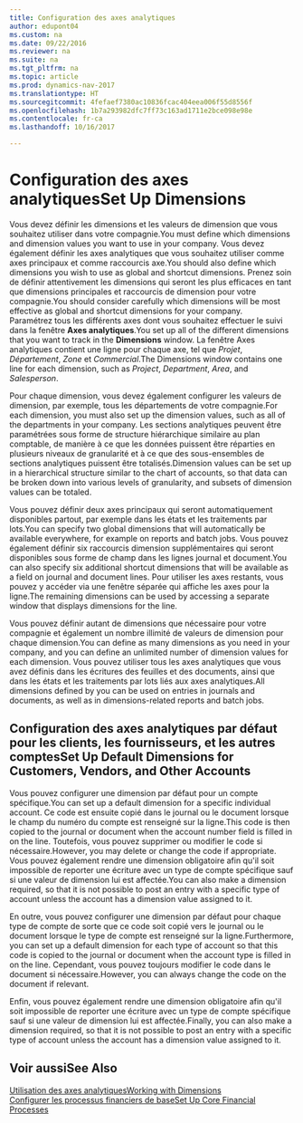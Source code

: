 ```yaml
---
title: Configuration des axes analytiques
author: edupont04
ms.custom: na
ms.date: 09/22/2016
ms.reviewer: na
ms.suite: na
ms.tgt_pltfrm: na
ms.topic: article
ms.prod: dynamics-nav-2017
ms.translationtype: HT
ms.sourcegitcommit: 4fefaef7380ac10836fcac404eea006f55d8556f
ms.openlocfilehash: 1b7a293982dfc7ff73c163ad1711e2bce098e98e
ms.contentlocale: fr-ca
ms.lasthandoff: 10/16/2017

---
```


# <a name="set-up-dimensions"></a><span data-ttu-id="f2cff-102">Configuration des axes analytiques</span><span class="sxs-lookup"><span data-stu-id="f2cff-102">Set Up Dimensions</span></span>
<span data-ttu-id="f2cff-103">Vous devez définir les dimensions et les valeurs de dimension que vous souhaitez utiliser dans votre compagnie.</span><span class="sxs-lookup"><span data-stu-id="f2cff-103">You must define which dimensions and dimension values you want to use in your company.</span></span> <span data-ttu-id="f2cff-104">Vous devez également définir les axes analytiques que vous souhaitez utiliser comme axes principaux et comme raccourcis axe.</span><span class="sxs-lookup"><span data-stu-id="f2cff-104">You should also define which dimensions you wish to use as global and shortcut dimensions.</span></span> <span data-ttu-id="f2cff-105">Prenez soin de définir attentivement les dimensions qui seront les plus efficaces en tant que dimensions principales et raccourcis de dimension pour votre compagnie.</span><span class="sxs-lookup"><span data-stu-id="f2cff-105">You should consider carefully which dimensions will be most effective as global and shortcut dimensions for your company.</span></span>  
<span data-ttu-id="f2cff-106">Paramétrez tous les différents axes dont vous souhaitez effectuer le suivi dans la fenêtre **Axes analytiques**.</span><span class="sxs-lookup"><span data-stu-id="f2cff-106">You set up all of the different dimensions that you want to track in the **Dimensions** window.</span></span> <span data-ttu-id="f2cff-107">La fenêtre Axes analytiques contient une ligne pour chaque axe, tel que *Projet*, *Département*, *Zone* et *Commercial*.</span><span class="sxs-lookup"><span data-stu-id="f2cff-107">The Dimensions window contains one line for each dimension, such as *Project*, *Department*, *Area*, and *Salesperson*.</span></span>  

<span data-ttu-id="f2cff-108">Pour chaque dimension, vous devez également configurer les valeurs de dimension, par exemple, tous les départements de votre compagnie.</span><span class="sxs-lookup"><span data-stu-id="f2cff-108">For each dimension, you must also set up the dimension values, such as all of the departments in your company.</span></span> <span data-ttu-id="f2cff-109">Les sections analytiques peuvent être paramétrées sous forme de structure hiérarchique similaire au plan comptable, de manière à ce que les données puissent être réparties en plusieurs niveaux de granularité et à ce que des sous-ensembles de sections analytiques puissent être totalisés.</span><span class="sxs-lookup"><span data-stu-id="f2cff-109">Dimension values can be set up in a hierarchical structure similar to the chart of accounts, so that data can be broken down into various levels of granularity, and subsets of dimension values can be totaled.</span></span>  

<span data-ttu-id="f2cff-110">Vous pouvez définir deux axes principaux qui seront automatiquement disponibles partout, par exemple dans les états et les traitements par lots.</span><span class="sxs-lookup"><span data-stu-id="f2cff-110">You can specify two global dimensions that will automatically be available everywhere, for example on reports and batch jobs.</span></span> <span data-ttu-id="f2cff-111">Vous pouvez également définir six raccourcis dimension supplémentaires qui seront disponibles sous forme de champ dans les lignes journal et document.</span><span class="sxs-lookup"><span data-stu-id="f2cff-111">You can also specify six additional shortcut dimensions that will be available as a field on journal and document lines.</span></span> <span data-ttu-id="f2cff-112">Pour utiliser les axes restants, vous pouvez y accéder via une fenêtre séparée qui affiche les axes pour la ligne.</span><span class="sxs-lookup"><span data-stu-id="f2cff-112">The remaining dimensions can be used by accessing a separate window that displays dimensions for the line.</span></span>  

<span data-ttu-id="f2cff-113">Vous pouvez définir autant de dimensions que nécessaire pour votre compagnie et également un nombre illimité de valeurs de dimension pour chaque dimension.</span><span class="sxs-lookup"><span data-stu-id="f2cff-113">You can define as many dimensions as you need in your company, and you can define an unlimited number of dimension values for each dimension.</span></span> <span data-ttu-id="f2cff-114">Vous pouvez utiliser tous les axes analytiques que vous avez définis dans les écritures des feuilles et des documents, ainsi que dans les états et les traitements par lots liés aux axes analytiques.</span><span class="sxs-lookup"><span data-stu-id="f2cff-114">All dimensions defined by you can be used on entries in journals and documents, as well as in dimensions-related reports and batch jobs.</span></span>  

## <a name="set-up-default-dimensions-for-customers-vendors-and-other-accounts"></a><span data-ttu-id="f2cff-115">Configuration des axes analytiques par défaut pour les clients, les fournisseurs, et les autres comptes</span><span class="sxs-lookup"><span data-stu-id="f2cff-115">Set Up Default Dimensions for Customers, Vendors, and Other Accounts</span></span>
<span data-ttu-id="f2cff-116">Vous pouvez configurer une dimension par défaut pour un compte spécifique.</span><span class="sxs-lookup"><span data-stu-id="f2cff-116">You can set up a default dimension for a specific individual account.</span></span> <span data-ttu-id="f2cff-117">Ce code est ensuite copié dans le journal ou le document lorsque le champ du numéro du compte est renseigné sur la ligne.</span><span class="sxs-lookup"><span data-stu-id="f2cff-117">This code is then copied to the journal or document when the account number field is filled in on the line.</span></span> <span data-ttu-id="f2cff-118">Toutefois, vous pouvez supprimer ou modifier le code si nécessaire.</span><span class="sxs-lookup"><span data-stu-id="f2cff-118">However, you may delete or change the code if appropriate.</span></span> <span data-ttu-id="f2cff-119">Vous pouvez également rendre une dimension obligatoire afin qu'il soit impossible de reporter une écriture avec un type de compte spécifique sauf si une valeur de dimension lui est affectée.</span><span class="sxs-lookup"><span data-stu-id="f2cff-119">You can also make a dimension required, so that it is not possible to post an entry with a specific type of account unless the account has a dimension value assigned to it.</span></span>  

<span data-ttu-id="f2cff-120">En outre, vous pouvez configurer une dimension par défaut pour chaque type de compte de sorte que ce code soit copié vers le journal ou le document lorsque le type de compte est renseigné sur la ligne.</span><span class="sxs-lookup"><span data-stu-id="f2cff-120">Furthermore, you can set up a default dimension for each type of account so that this code is copied to the journal or document when the account type is filled in on the line.</span></span> <span data-ttu-id="f2cff-121">Cependant, vous pouvez toujours modifier le code dans le document si nécessaire.</span><span class="sxs-lookup"><span data-stu-id="f2cff-121">However, you can always change the code on the document if relevant.</span></span>  

<span data-ttu-id="f2cff-122">Enfin, vous pouvez également rendre une dimension obligatoire afin qu'il soit impossible de reporter une écriture avec un type de compte spécifique sauf si une valeur de dimension lui est affectée.</span><span class="sxs-lookup"><span data-stu-id="f2cff-122">Finally, you can also make a dimension required, so that it is not possible to post an entry with a specific type of account unless the account has a dimension value assigned to it.</span></span>

## <a name="see-also"></a><span data-ttu-id="f2cff-123">Voir aussi</span><span class="sxs-lookup"><span data-stu-id="f2cff-123">See Also</span></span>
[<span data-ttu-id="f2cff-124">Utilisation des axes analytiques</span><span class="sxs-lookup"><span data-stu-id="f2cff-124">Working with Dimensions</span></span>](finance-dimensions.md)  
[<span data-ttu-id="f2cff-125">Configurer les processus financiers de base</span><span class="sxs-lookup"><span data-stu-id="f2cff-125">Set Up Core Financial Processes</span></span>](finance-setup-finance.md)

